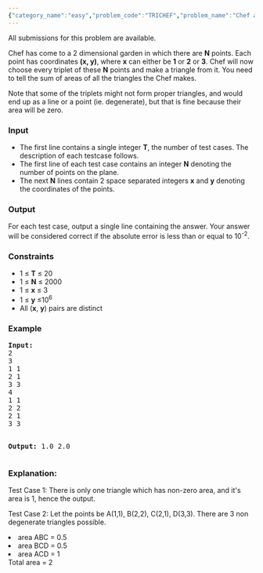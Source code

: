 ```yaml
---
{"category_name":"easy","problem_code":"TRICHEF","problem_name":"Chef and Triangles","languages_supported":{"0":"C","1":"CPP14","2":"JAVA","3":"PYTH","4":"PYTH 3.5","5":"PYPY"},"max_timelimit":3,"source_sizelimit":50000,"problem_author":"usaxena95","problem_tester":null,"date_added":"8-12-2017","tags":{"0":"easy","1":"geometry","2":"gwr17rol","3":"usaxena95"},"time":{"view_start_date":1516482000,"submit_start_date":1516482000,"visible_start_date":1516482000,"end_date":1735669800},"is_direct_submittable":false,"layout":"problem"}
---
```

<span class="solution-visible-txt">All submissions for this problem are available.</span><p>Chef has come to a 2 dimensional garden in which there are <b>N</b> points. Each point has coordinates <b>(x, y)</b>, where <b>x</b> can either be <b>1</b> or <b>2</b> or <b>3</b>. Chef will now choose every triplet of these <b>N</b> points and make a triangle from it. You need to tell the sum of areas of all the triangles the Chef makes.</p> 

<p>Note that some of the triplets might not form proper triangles, and would end up as a line or a point (ie. degenerate), but that is fine because their area will be zero.</p>

<h3>Input</h3>
<ul>
<li>The first line contains a single integer <b>T</b>, the number of test cases. The description of each testcase follows.</li>

<li>The first line of each test case contains an integer <b>N</b> denoting the number of points on the plane.</li>

<li>The next <b>N</b> lines contain 2 space separated integers <b>x</b> and <b>y</b> denoting the coordinates of the points. </li>
</ul>

<h3>Output</h3>
<p>For each test case, output a single line containing the answer. Your answer will be considered correct if the absolute error is less than or equal to 10<sup>-2</sup>.</p>


<h3>Constraints</h3>
<ul>
<li>1 ≤ <b>T</b> ≤ 20</li>
<li>1 ≤ <b>N</b> ≤ 2000</li>
<li>1 ≤ <b>x</b> ≤ 3</li>
<li>1 ≤ <b>y</b> ≤10<sup>6</sup></li>
<li>All (<b>x</b>, <b>y</b>) pairs are distinct</li>
</ul>

<h3>Example</h3>
<pre><b>Input:</b>
2
3
1 1
2 1
3 3
4
1 1
2 2
2 1
3 3

<b>Output:</b>
1.0
2.0
</pre>

<h3>Explanation:</h3>
<p>Test Case 1: There is only one triangle which has non-zero area, and it's area is 1, hence the output.</p>
<p>Test Case 2: Let the points be A(1,1), B(2,2), C(2,1), D(3,3). There are 3 non degenerate triangles possible. 
<li> area ABC = 0.5</li>
<li> area BCD = 0.5</li>
<li> area ACD = 1</li>
Total area = 2
</p>